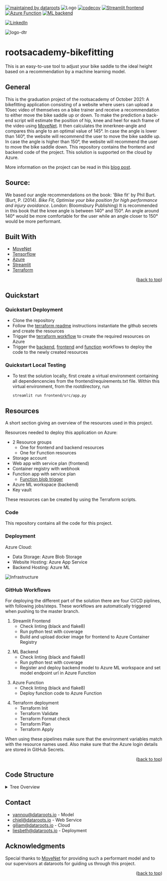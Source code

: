[![maintained by dataroots](https://img.shields.io/badge/maintained%20by-dataroots-%2300b189)](https://dataroots.io)
 ![](https://media-exp1.licdn.com/dms/image/C4D1BAQFJFecNiY6xNA/company-background_10000/0/1606894615032?e=1628604000&v=beta&t=hNYzs9y3EA-620Ck8ip1QaZc77eXlH1ZUl-E-sLI6wo "Logo")
[![codecov](https://codecov.io/gh/datarootsio/bikefitting/branch/master/graph/badge.svg?token=7UPDN8GTYI)](https://codecov.io/gh/datarootsio/bikefitting)
[![Streamlit frontend](https://github.com/datarootsio/bikefitting/actions/workflows/frontend.yml/badge.svg)](https://github.com/datarootsio/bikefitting/actions/workflows/frontend.yml)
[![Azure Function](https://github.com/datarootsio/bikefitting/actions/workflows/function.yml/badge.svg)](https://github.com/datarootsio/bikefitting/actions/workflows/function.yml)
[![ML backend](https://github.com/datarootsio/bikefitting/actions/workflows/backend.yml/badge.svg)](https://github.com/datarootsio/bikefitting/actions/workflows/backend.yml)

<div id="top"></div>


[![LinkedIn][linkedin-shield]][linkedin-url]

![logo-dtr](https://user-images.githubusercontent.com/90327481/138892946-69b5f688-ff79-4b07-8864-44278b1695ca.png)

# rootsacademy-bikefitting
This is an easy-to-use tool to adjust your bike saddle to the ideal height based on a recommendation by a machine learning model.

## General
This is the graduation project of the rootsacademy of October 2021: A bikefitting application consisting of a website where users can upload a 10sec video of themselves on a bike trainer and receive a recommendation to either move the bike saddle up or down. To make the prediction a back-end script will estimate the position of hip, knee and heel for each frame of the video using [MoveNet](https://www.tensorflow.org/hub/tutorials/movenet). It then calculates the innerknee-angle and compares this angle to an optimal value of 145°. In case the angle is lower than 140°, the website will recommend the user to move the bike saddle up. In case the angle is higher than 150°, the website will recommend the user to move the bike saddle down. This repository contains the frontend and backend code of the project. This solution is supported on the cloud by Azure.

 More information on the project can be read in this [blog post](https://dataroots.io/rootlabs/contributions/next-generation-bike-fitting).

## Source:
We based our angle recommendations on the book: 'Bike fit' by Phil Burt.
(Burt, P. (2014). <i>Bike Fit, Optimise your bike position for high performance and injury avoidance</i>. London: Bloomsbury Publishing)
It is recommended in this book that the knee angle is between 140° and 150°. An angle around 140° would be more comfortable for the user
while an angle closer to 150° would be more performant.

## Built With

* [MoveNet](https://github.com/tensorflow/tfjs-models/tree/master/pose-detection/src/movenet)
* [Tensorflow](https://www.tensorflow.org/)
* [Azure](https://azure.microsoft.com)
* [Streamlit](https://streamlit.io/)
* [Terraform](https://www.terraform.io/)

<p align="right">(<a href="#top">back to top</a>)</p>

## Quickstart

### Quickstart Deployment

- Clone the repository
- Follow the [terraform readme](terraform/README.md) instructions instantiate the github secrets and create the resources 
- Trigger the <a href="#workflow terraform">terraform workflow</a> to create the required resources on Azure
- Trigger the <a href="#workflow backend">backend</a>, <a href="#workflow frontend">frontend</a> and <a href="#workflow function">function</a> workflows to deploy the code to the newly created resources

### Quickstart Local Testing

- To test the solution locally, first create a virtual environment containing all dependencencies from the frontend/requirements.txt file. Within this virtual environment, from the rootdirectory, run


      streamlit run frontend/src/app.py


## Resources
A short section giving an overview of the resources used in this project.

Resources needed to deploy this application on Azure:
- 2 Resource groups
  - One for frontend and backend resources
  - One for Function resources
- Storage account
- Web app with service plan (frontend)
- Container registry with webhook
- Function app with service plan
  - [Function blob trigger](https://docs.microsoft.com/en-us/azure/azure-functions/functions-bindings-storage-blob-trigger?tabs=python )
- Azure ML workspace (backend)
- Key vault

These resources can be created by using the Terraform scripts.

### Code
This repository contains all the code for this project.
### Deployment
Azure Cloud:
  - Data Storage: Azure Blob Storage
  - Website Hosting: Azure App Service
  - Backend Hosting: Azure ML

![Infrastructure](https://user-images.githubusercontent.com/90327481/140497408-1f5009d2-f3b4-4422-a8db-7621235192cb.png)

### GitHub Workflows
For deploying the different part of the solution there are four CI/CD piplines, with following jobs/steps. These workflows are automatically triggered when pushing to the master branch.
<div id="workflow frontend"></div>

1. Streamlit Frontend 
   - Check linting (black and flake8)
   - Run python test with coverage
   - Build and upload docker image for frontend to Azure Container Registry


<div id="workflow backend"></div>

2. ML Backend 
   - Check linting (black and flake8)
   - Run python test with coverage
   - Register and deploy backend model to Azure ML workspace and set model endpoint url in Azure Function
  
<div id="workflow function"></div>

3. Azure Function 
   - Check linting (black and flake8)
   - Deploy function code to Azure Function

<div id="workflow terraform"></div>

4. Terraform deployment
   - Terraform Init
   - Terraform Validate
   - Terraform Format check
   - Terraform Plan  
   - Terraform Apply

When using these pipelines make sure that the environment variables match with the resource names used. Also make sure that the Azure login details are stored in GitHub Secrets.


<p align="right">(<a href="#top">back to top</a>)</p>  

## Code Structure
<details>
   <summary> Tree Overview</summary>
   
   ```
   ├── backend
   │   ├── data
   │   │   └── videoinputquality_vs_angleaccuracy.csv
   │   ├── models
   │   │   ├── movenet_lightning
   │   │   │   └── ...
   │   │   └── movenet_thunder
   │   │       └── ...
   │   ├── notebooks
   │   │   └── ...
   │   ├── src
   │   │   ├── scripts
   │   │   │   └── ...
   │   │   ├── test
   │   │   │   └── ...
   │   │   ├── utils
   │   │   │   ├── azure.py
   │   │   │   ├── cropping.py
   │   │   │   ├── keypoints.py
   │   │   │   ├── model.py
   │   │   │   ├── postprocessing.py
   │   │   │   ├── preprocessing.py
   │   │   │   ├── utils.py
   │   │   │   └── visualizations.py
   │   │   ├── entry.py
   │   │   └── local_testing.py
   │   └── requirements.txt
   ├── frontend
   │   ├── images
   │   │   └── ...
   │   ├── src
   │   │   ├── scripts
   │   │   │   └── ...
   │   │   ├── test
   │   │   │   └── ...
   │   │   ├── utils
   │   │   │   ├── azure.py
   │   │   │   ├── datahandling.py
   │   │   │   ├── ui.py
   │   │   │   ├── utils.py
   │   │   │   └── visualizations.py
   │   │   ├── app.py
   │   ├── textfiles
   │   │   └── ...
   │   ├── config.toml
   │   ├── credentials.toml
   │   ├── Dockerfile
   │   └── requirements.txt
   ├── function
   │   ├── BlobTrigger
   │   │   ├── function.json
   │   │   └── __init__.py
   │   ├── host.json
   │   └── requirements.txt
   ├── terraform
   │   ├── images
   │   │   └── ...
   │   ├── backend.tf
   │   ├── frontend.tf
   │   ├── function.tf
   │   ├── main.tf
   │   ├── README.md
   │   └── variables.tf
   └── README.md
   ```
</details>


<!-- CONTACT -->
## Contact

- yannou@dataroots.io - Model
- chiel@dataroots.io - Web Service
- giliam@dataroots.io - Cloud
- liesbeth@dataroots.io - Deployment

<!-- ACKNOWLEDGMENTS -->
## Acknowledgments

Special thanks to [MoveNet](https://github.com/tensorflow/tfjs-models/tree/master/pose-detection/src/movenet) for providing such a performant model and to our supervisors at dataroots for guiding us through this project.

<p align="right">(<a href="#top">back to top</a>)</p>


[linkedin-url]: https://www.linkedin.com/company/dataroots/mycompany/
[linkedin-shield]: https://img.shields.io/badge/-LinkedIn-black.svg?style=for-the-badge&logo=linkedin&colorB=555
